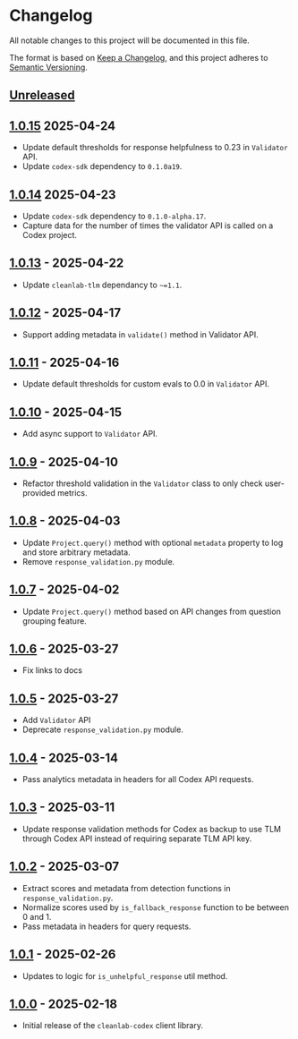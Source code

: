 # Changelog

All notable changes to this project will be documented in this file.

The format is based on [Keep a Changelog](https://keepachangelog.com/en/1.1.0/),
and this project adheres to [Semantic Versioning](https://semver.org/spec/v2.0.0.html).

## [Unreleased]

## [1.0.15] 2025-04-24

- Update default thresholds for response helpfulness to 0.23 in `Validator` API.
- Update `codex-sdk` dependency to `0.1.0a19`.

## [1.0.14] 2025-04-23
- Update `codex-sdk` dependency to `0.1.0-alpha.17`.
- Capture data for the number of times the validator API is called on a Codex project.

## [1.0.13] - 2025-04-22

- Update `cleanlab-tlm` dependancy to `~=1.1`.

## [1.0.12] - 2025-04-17

- Support adding metadata in `validate()` method in Validator API.

## [1.0.11] - 2025-04-16

- Update default thresholds for custom evals to 0.0 in `Validator` API.

## [1.0.10] - 2025-04-15

- Add async support to `Validator` API.

## [1.0.9] - 2025-04-10

- Refactor threshold validation in the `Validator` class to only check user-provided metrics.

## [1.0.8] - 2025-04-03

- Update `Project.query()` method with optional `metadata` property to log and store arbitrary metadata.
- Remove `response_validation.py` module.

## [1.0.7] - 2025-04-02

- Update `Project.query()` method based on API changes from question grouping feature.

## [1.0.6] - 2025-03-27

- Fix links to docs

## [1.0.5] - 2025-03-27

- Add `Validator` API
- Deprecate `response_validation.py` module.

## [1.0.4] - 2025-03-14

- Pass analytics metadata in headers for all Codex API requests.

## [1.0.3] - 2025-03-11

- Update response validation methods for Codex as backup to use TLM through Codex API instead of requiring separate TLM API key.

## [1.0.2] - 2025-03-07

- Extract scores and metadata from detection functions in `response_validation.py`.
- Normalize scores used by `is_fallback_response` function to be between 0 and 1.
- Pass metadata in headers for query requests.

## [1.0.1] - 2025-02-26

- Updates to logic for `is_unhelpful_response` util method.

## [1.0.0] - 2025-02-18

- Initial release of the `cleanlab-codex` client library.

[Unreleased]: https://github.com/cleanlab/cleanlab-codex/compare/v1.0.15...HEAD
[1.0.15]: https://github.com/cleanlab/cleanlab-codex/compare/v1.0.14...v1.0.15
[1.0.14]: https://github.com/cleanlab/cleanlab-codex/compare/v1.0.13...v1.0.14
[1.0.13]: https://github.com/cleanlab/cleanlab-codex/compare/v1.0.12...v1.0.13
[1.0.12]: https://github.com/cleanlab/cleanlab-codex/compare/v1.0.11...v1.0.12
[1.0.11]: https://github.com/cleanlab/cleanlab-codex/compare/v1.0.10...v1.0.11
[1.0.10]: https://github.com/cleanlab/cleanlab-codex/compare/v1.0.9...v1.0.10
[1.0.9]: https://github.com/cleanlab/cleanlab-codex/compare/v1.0.8...v1.0.9
[1.0.8]: https://github.com/cleanlab/cleanlab-codex/compare/v1.0.7...v1.0.8
[1.0.7]: https://github.com/cleanlab/cleanlab-codex/compare/v1.0.6...v1.0.7
[1.0.6]: https://github.com/cleanlab/cleanlab-codex/compare/v1.0.5...v1.0.6
[1.0.5]: https://github.com/cleanlab/cleanlab-codex/compare/v1.0.4...v1.0.5
[1.0.4]: https://github.com/cleanlab/cleanlab-codex/compare/v1.0.3...v1.0.4
[1.0.3]: https://github.com/cleanlab/cleanlab-codex/compare/v1.0.2...v1.0.3
[1.0.2]: https://github.com/cleanlab/cleanlab-codex/compare/v1.0.1...v1.0.2
[1.0.1]: https://github.com/cleanlab/cleanlab-codex/compare/v1.0.0...v1.0.1
[1.0.0]: https://github.com/cleanlab/cleanlab-codex/compare/267a93300f77c94e215d7697223931e7926cad9e...v1.0.0
